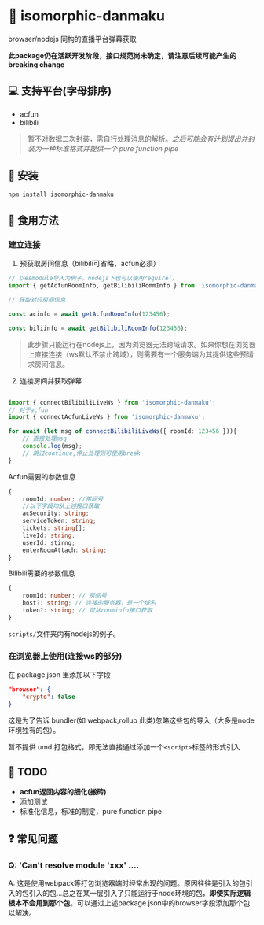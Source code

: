 # 📖 isomorphic-danmaku

browser/nodejs 同构的直播平台弹幕获取

**此package仍在活跃开发阶段，接口规范尚未确定，请注意后续可能产生的breaking change**

## 💻 支持平台(字母排序)

- acfun
- bilibili

> 暂不对数据二次封装，需自行处理消息的解析。_之后可能会有计划提出并封装为一种标准格式并提供一个 pure function pipe_

## 📖 安装

```shell
npm install isomorphic-danmaku
```

## 🍥 食用方法

### 建立连接

1. 预获取房间信息（bilibili可省略，acfun必须）
```ts
// 以esmodule导入为例子，nodejs下也可以使用require()
import { getAcfunRoomInfo, getBilibiliRommInfo } from 'isomorphic-danmaku/server'; //注意后面的/server

// 获取对应房间信息

const acinfo = await getAcfunRoomInfo(123456);

const biliinfo = await getBilibiliRoomInfo(123456);


```

> 此步骤只能运行在nodejs上，因为浏览器无法跨域请求。如果你想在浏览器上直接连接（ws默认不禁止跨域），则需要有一个服务端为其提供这些预请求房间信息。

2. 连接房间并获取弹幕

```ts

import { connectBilibiliLiveWs } from 'isomorphic-danmaku';
// 对于acfun
import { connectAcfunLiveWs } from 'isomorphic-danmaku';

for await (let msg of connectBilibiliLiveWs({ roomId: 123456 })){
    // 直接处理msg
    console.log(msg);
    // 跳过continue,停止处理则可使用break
}

```

Acfun需要的参数信息
```ts
{
    roomId: number; //房间号
    //以下字段均从上述接口获取
    acSecurity: string;
    serviceToken: string;
    tickets: string[];
    liveId: string;
    userId: stirng;
    enterRoomAttach: string;
}
```
Bilibili需要的参数信息
```ts
{
    roomId: number; // 房间号
    host?: string; // 连接的服务器，是一个域名
    token?: string; // 可从roominfo接口获取
}
```

`scripts/`文件夹内有nodejs的例子。

### 在浏览器上使用(连接ws的部分)

在 package.json 里添加以下字段

```json
"browser": {
    "crypto": false
}
```

这是为了告诉 bundler(如 webpack,rollup 此类)忽略这些包的导入（大多是node环境独有的包）。

暂不提供 umd 打包格式，即无法直接通过添加一个`<script>`标签的形式引入


## 📃 TODO

* **acfun返回内容的细化(搬砖)**
* 添加测试
* 标准化信息，标准的制定，pure function pipe

## ❓ 常见问题

### Q: 'Can't resolve module 'xxx' ....
A: 这是使用webpack等打包浏览器端时经常出现的问题。原因往往是引入的包引入的包引入的包...总之在某一层引入了只能运行于node环境的包，**即使实际逻辑根本不会用到那个包**。可以通过上述package.json中的browser字段添加那个包以解决。

<!-- ### Q:为什么使用 AsyncGenerator 而不是事件机制

A: 如果你会使用这个库，我断定你的代码是想在收到一条需要的信息时对他做一些操作：或输出，或储存，或抛弃。所以让你自己在需要处理新消息的时候主动去拉取，相比于我迫不及待地去调用你的 event handler 不更好吗。另外尝试接受 ES 新语法`for await`会让你的代码更紧凑，特别是在 js 已经有强大闭包支持的情况下。_我觉得不会有人问：这样代码不会阻塞吗？<del>但凡知道 promise 是什么都不会问出这个问题</del>_。当然如果你实在想用事件机制，用 js/ts 改造它不要太容易！ -->